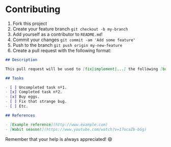 # Contributing

1. Fork this project
2. Create your feature branch `git checkout -b my-branch`
3. Add yourself as a contributor to `README.md`!
4. Commit your changes `git commit -am 'Add some feature'`
5. Push to the branch `git push origin my-new-feature`
6. Create a pull request with the following format:

```markdown
## Description

This pull request will be used to [fix|implement|...] the following [bugs|features|...].

## Tasks

- [ ] Uncompleted task nº1.
- [x] Completed task nº2.
- [x] Buy eggs.
- [ ] Fix that strange bug.
- [ ] Etc.

## References

- [Example reference](http://www.example.com)
- [Wabit season!](https://www.youtube.com/watch?v=17ocaZb-bGg)
```

Remember that your help is always appreciated! :smile: